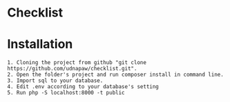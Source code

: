 # Checklist
    
# Installation
    1. Cloning the project from github "git clone https://github.com/udnapaw/checklist.git".
    2. Open the folder's project and run composer install in command line.
    3. Import sql to your database.
    4. Edit .env according to your database's setting
    5. Run php -S localhost:8000 -t public
